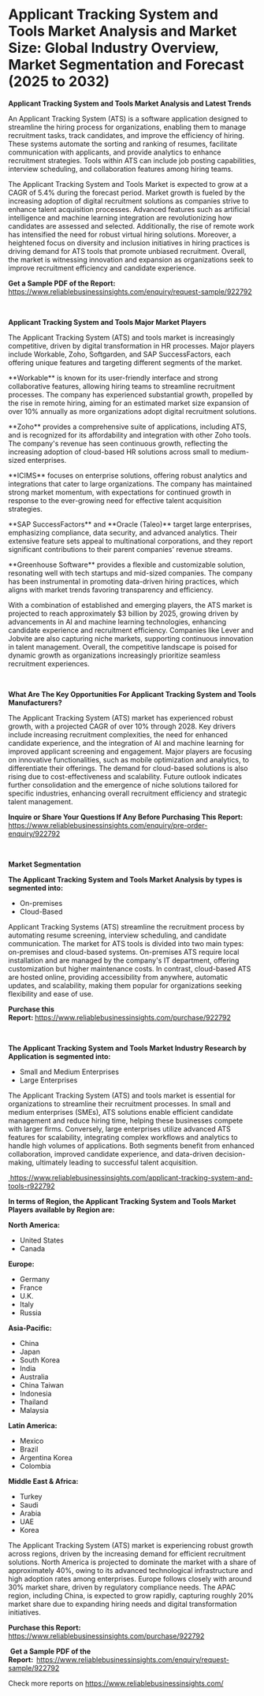 <p><h1>Applicant Tracking System and Tools Market Analysis and Market Size: Global Industry Overview, Market Segmentation and Forecast (2025 to 2032)</h1></p><p><strong>Applicant Tracking System and Tools Market Analysis and Latest Trends</strong></p>
<p><p>An Applicant Tracking System (ATS) is a software application designed to streamline the hiring process for organizations, enabling them to manage recruitment tasks, track candidates, and improve the efficiency of hiring. These systems automate the sorting and ranking of resumes, facilitate communication with applicants, and provide analytics to enhance recruitment strategies. Tools within ATS can include job posting capabilities, interview scheduling, and collaboration features among hiring teams.</p><p>The Applicant Tracking System and Tools Market is expected to grow at a CAGR of 5.4% during the forecast period. Market growth is fueled by the increasing adoption of digital recruitment solutions as companies strive to enhance talent acquisition processes. Advanced features such as artificial intelligence and machine learning integration are revolutionizing how candidates are assessed and selected. Additionally, the rise of remote work has intensified the need for robust virtual hiring solutions. Moreover, a heightened focus on diversity and inclusion initiatives in hiring practices is driving demand for ATS tools that promote unbiased recruitment. Overall, the market is witnessing innovation and expansion as organizations seek to improve recruitment efficiency and candidate experience.</p></p>
<p><strong>Get a Sample PDF of the Report:&nbsp;</strong> <a href="https://www.reliablebusinessinsights.com/enquiry/request-sample/922792?utm_campaign=2774&utm_medium=2&utm_source=Github&utm_content=ia&utm_term=07032025&utm_id=applicant-tracking-system-and-tools">https://www.reliablebusinessinsights.com/enquiry/request-sample/922792</a></p>
<p>&nbsp;</p>
<p><strong>Applicant Tracking System and Tools Major Market Players</strong></p>
<p><p>The Applicant Tracking System (ATS) and tools market is increasingly competitive, driven by digital transformation in HR processes. Major players include Workable, Zoho, Softgarden, and SAP SuccessFactors, each offering unique features and targeting different segments of the market.</p><p>**Workable** is known for its user-friendly interface and strong collaborative features, allowing hiring teams to streamline recruitment processes. The company has experienced substantial growth, propelled by the rise in remote hiring, aiming for an estimated market size expansion of over 10% annually as more organizations adopt digital recruitment solutions.</p><p>**Zoho** provides a comprehensive suite of applications, including ATS, and is recognized for its affordability and integration with other Zoho tools. The company's revenue has seen continuous growth, reflecting the increasing adoption of cloud-based HR solutions across small to medium-sized enterprises.</p><p>**ICIMS** focuses on enterprise solutions, offering robust analytics and integrations that cater to large organizations. The company has maintained strong market momentum, with expectations for continued growth in response to the ever-growing need for effective talent acquisition strategies.</p><p>**SAP SuccessFactors** and **Oracle (Taleo)** target large enterprises, emphasizing compliance, data security, and advanced analytics. Their extensive feature sets appeal to multinational corporations, and they report significant contributions to their parent companies' revenue streams.</p><p>**Greenhouse Software** provides a flexible and customizable solution, resonating well with tech startups and mid-sized companies. The company has been instrumental in promoting data-driven hiring practices, which aligns with market trends favoring transparency and efficiency.</p><p>With a combination of established and emerging players, the ATS market is projected to reach approximately $3 billion by 2025, growing driven by advancements in AI and machine learning technologies, enhancing candidate experience and recruitment efficiency. Companies like Lever and Jobvite are also capturing niche markets, supporting continuous innovation in talent management. Overall, the competitive landscape is poised for dynamic growth as organizations increasingly prioritize seamless recruitment experiences.</p></p>
<p>&nbsp;</p>
<p><strong>What Are The Key Opportunities For Applicant Tracking System and Tools Manufacturers?</strong></p>
<p><p>The Applicant Tracking System (ATS) market has experienced robust growth, with a projected CAGR of over 10% through 2028. Key drivers include increasing recruitment complexities, the need for enhanced candidate experience, and the integration of AI and machine learning for improved applicant screening and engagement. Major players are focusing on innovative functionalities, such as mobile optimization and analytics, to differentiate their offerings. The demand for cloud-based solutions is also rising due to cost-effectiveness and scalability. Future outlook indicates further consolidation and the emergence of niche solutions tailored for specific industries, enhancing overall recruitment efficiency and strategic talent management.</p></p>
<p><strong>Inquire or Share Your Questions If Any Before Purchasing This Report:</strong> <a href="https://www.reliablebusinessinsights.com/enquiry/pre-order-enquiry/922792?utm_campaign=2774&utm_medium=2&utm_source=Github&utm_content=ia&utm_term=07032025&utm_id=applicant-tracking-system-and-tools">https://www.reliablebusinessinsights.com/enquiry/pre-order-enquiry/922792</a></p>
<p>&nbsp;</p>
<p><strong>Market Segmentation</strong></p>
<p><strong>The Applicant Tracking System and Tools Market Analysis by types is segmented into:</strong></p>
<p><ul><li>On-premises</li><li>Cloud-Based</li></ul></p>
<p><p>Applicant Tracking Systems (ATS) streamline the recruitment process by automating resume screening, interview scheduling, and candidate communication. The market for ATS tools is divided into two main types: on-premises and cloud-based systems. On-premises ATS require local installation and are managed by the company's IT department, offering customization but higher maintenance costs. In contrast, cloud-based ATS are hosted online, providing accessibility from anywhere, automatic updates, and scalability, making them popular for organizations seeking flexibility and ease of use.</p></p>
<p><strong>Purchase this Report:&nbsp;</strong><a href="https://www.reliablebusinessinsights.com/purchase/922792?utm_campaign=2774&utm_medium=2&utm_source=Github&utm_content=ia&utm_term=07032025&utm_id=applicant-tracking-system-and-tools">https://www.reliablebusinessinsights.com/purchase/922792</a></p>
<p>&nbsp;</p>
<p><strong>The Applicant Tracking System and Tools Market Industry Research by Application is segmented into:</strong></p>
<p><ul><li>Small and Medium Enterprises</li><li>Large Enterprises</li></ul></p>
<p><p>The Applicant Tracking System (ATS) and tools market is essential for organizations to streamline their recruitment processes. In small and medium enterprises (SMEs), ATS solutions enable efficient candidate management and reduce hiring time, helping these businesses compete with larger firms. Conversely, large enterprises utilize advanced ATS features for scalability, integrating complex workflows and analytics to handle high volumes of applications. Both segments benefit from enhanced collaboration, improved candidate experience, and data-driven decision-making, ultimately leading to successful talent acquisition.</p></p>
<p><a href="https://www.reliablebusinessinsights.com/applicant-tracking-system-and-tools-r922792?utm_campaign=2774&utm_medium=2&utm_source=Github&utm_content=ia&utm_term=07032025&utm_id=applicant-tracking-system-and-tools">&nbsp;https://www.reliablebusinessinsights.com/applicant-tracking-system-and-tools-r922792</a></p>
<p><strong>In terms of Region, the Applicant Tracking System and Tools Market Players available by Region are:</strong></p>
<p>
    <p> <strong> North America: </strong>
        <ul>
            <li>United States</li>
            <li>Canada</li>
        </ul>
        </p> 
    <p> <strong> Europe: </strong>
        <ul>
            <li>Germany</li>
            <li>France</li>
            <li>U.K.</li>
            <li>Italy</li>
            <li>Russia</li>
        </ul>
        </p> 
    <p> <strong> Asia-Pacific: </strong>
        <ul>
            <li>China</li>
            <li>Japan</li>
            <li>South Korea</li>
            <li>India</li>
            <li>Australia</li>
            <li>China Taiwan</li>
            <li>Indonesia</li>
            <li>Thailand</li>
            <li>Malaysia</li>
        </ul>
        </p> 
    <p> <strong> Latin America: </strong>
        <ul>
            <li>Mexico</li>
            <li>Brazil</li>
            <li>Argentina Korea</li>
            <li>Colombia</li>
        </ul>
        </p> 
    <p> <strong> Middle East & Africa: </strong>
        <ul>
            <li>Turkey</li>
            <li>Saudi</li>
            <li>Arabia</li>
            <li>UAE</li>
            <li>Korea</li>
        </ul>
    </p>
    </p>
<p><p>The Applicant Tracking System (ATS) market is experiencing robust growth across regions, driven by the increasing demand for efficient recruitment solutions. North America is projected to dominate the market with a share of approximately 40%, owing to its advanced technological infrastructure and high adoption rates among enterprises. Europe follows closely with around 30% market share, driven by regulatory compliance needs. The APAC region, including China, is expected to grow rapidly, capturing roughly 20% market share due to expanding hiring needs and digital transformation initiatives.</p></p>
<p><strong>Purchase this Report: </strong><a href="https://www.reliablebusinessinsights.com/purchase/922792?utm_campaign=2774&utm_medium=2&utm_source=Github&utm_content=ia&utm_term=07032025&utm_id=applicant-tracking-system-and-tools">https://www.reliablebusinessinsights.com/purchase/922792</a></p>
<p>&nbsp;<strong>Get a Sample PDF of the Report:&nbsp;&nbsp;</strong><a href="https://www.reliablebusinessinsights.com/enquiry/request-sample/922792?utm_campaign=2774&utm_medium=2&utm_source=Github&utm_content=ia&utm_term=07032025&utm_id=applicant-tracking-system-and-tools">https://www.reliablebusinessinsights.com/enquiry/request-sample/922792</a></p>
<p><strong></strong></p>
<p>Check more reports on <a href="https://www.reliablebusinessinsights.com/?utm_campaign=2774&utm_medium=2&utm_source=Github&utm_content=ia&utm_term=07032025&utm_id=applicant-tracking-system-and-tools">https://www.reliablebusinessinsights.com/</a></p>